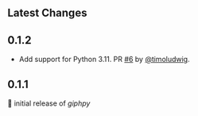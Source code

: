 
## Latest Changes

## 0.1.2
* Add support for Python 3.11. PR [#6](https://github.com/zschumacher/giphpy/pull/6) by [@timoludwig](https://github.com/timoludwig).

## 0.1.1
:rocket: initial release of *giphpy*


